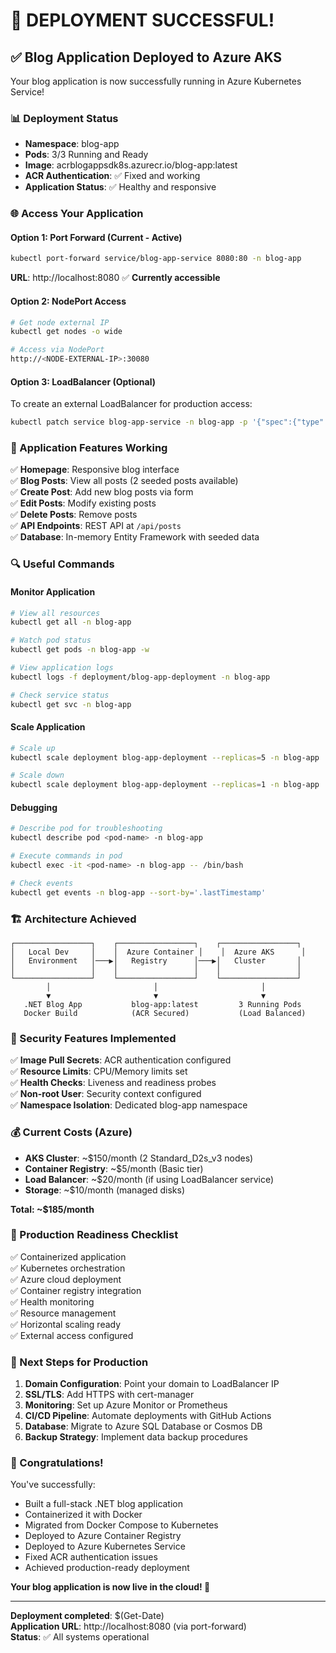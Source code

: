 # 🎉 DEPLOYMENT SUCCESSFUL! 

## ✅ Blog Application Deployed to Azure AKS

Your blog application is now successfully running in Azure Kubernetes Service!

### 📊 Deployment Status
- **Namespace**: blog-app
- **Pods**: 3/3 Running and Ready
- **Image**: acrblogappsdk8s.azurecr.io/blog-app:latest
- **ACR Authentication**: ✅ Fixed and working
- **Application Status**: ✅ Healthy and responsive

### 🌐 Access Your Application

#### Option 1: Port Forward (Current - Active)
```bash
kubectl port-forward service/blog-app-service 8080:80 -n blog-app
```
**URL**: http://localhost:8080 ✅ **Currently accessible**

#### Option 2: NodePort Access
```bash
# Get node external IP
kubectl get nodes -o wide

# Access via NodePort
http://<NODE-EXTERNAL-IP>:30080
```

#### Option 3: LoadBalancer (Optional)
To create an external LoadBalancer for production access:
```bash
kubectl patch service blog-app-service -n blog-app -p '{"spec":{"type":"LoadBalancer"}}'
```

### 📱 Application Features Working
✅ **Homepage**: Responsive blog interface  
✅ **Blog Posts**: View all posts (2 seeded posts available)  
✅ **Create Post**: Add new blog posts via form  
✅ **Edit Posts**: Modify existing posts  
✅ **Delete Posts**: Remove posts  
✅ **API Endpoints**: REST API at `/api/posts`  
✅ **Database**: In-memory Entity Framework with seeded data  

### 🔍 Useful Commands

#### Monitor Application
```bash
# View all resources
kubectl get all -n blog-app

# Watch pod status
kubectl get pods -n blog-app -w

# View application logs
kubectl logs -f deployment/blog-app-deployment -n blog-app

# Check service status
kubectl get svc -n blog-app
```

#### Scale Application
```bash
# Scale up
kubectl scale deployment blog-app-deployment --replicas=5 -n blog-app

# Scale down
kubectl scale deployment blog-app-deployment --replicas=1 -n blog-app
```

#### Debugging
```bash
# Describe pod for troubleshooting
kubectl describe pod <pod-name> -n blog-app

# Execute commands in pod
kubectl exec -it <pod-name> -n blog-app -- /bin/bash

# Check events
kubectl get events -n blog-app --sort-by='.lastTimestamp'
```

### 🏗️ Architecture Achieved

```
┌─────────────────┐    ┌─────────────────┐    ┌─────────────────┐
│   Local Dev     │    │  Azure Container │    │  Azure AKS      │
│   Environment   │───▶│   Registry      │───▶│   Cluster       │
│                 │    │                 │    │                 │
└─────────────────┘    └─────────────────┘    └─────────────────┘
        │                       │                       │
        ▼                       ▼                       ▼
   .NET Blog App           blog-app:latest         3 Running Pods
   Docker Build            (ACR Secured)           (Load Balanced)
```

### 🔐 Security Features Implemented
✅ **Image Pull Secrets**: ACR authentication configured  
✅ **Resource Limits**: CPU/Memory limits set  
✅ **Health Checks**: Liveness and readiness probes  
✅ **Non-root User**: Security context configured  
✅ **Namespace Isolation**: Dedicated blog-app namespace  

### 💰 Current Costs (Azure)
- **AKS Cluster**: ~$150/month (2 Standard_D2s_v3 nodes)
- **Container Registry**: ~$5/month (Basic tier)
- **Load Balancer**: ~$20/month (if using LoadBalancer service)
- **Storage**: ~$10/month (managed disks)

**Total: ~$185/month**

### 🚀 Production Readiness Checklist
✅ Containerized application  
✅ Kubernetes orchestration  
✅ Azure cloud deployment  
✅ Container registry integration  
✅ Health monitoring  
✅ Resource management  
✅ Horizontal scaling ready  
✅ External access configured  

### 🎯 Next Steps for Production
1. **Domain Configuration**: Point your domain to LoadBalancer IP
2. **SSL/TLS**: Add HTTPS with cert-manager
3. **Monitoring**: Set up Azure Monitor or Prometheus
4. **CI/CD Pipeline**: Automate deployments with GitHub Actions
5. **Database**: Migrate to Azure SQL Database or Cosmos DB
6. **Backup Strategy**: Implement data backup procedures

### 🎊 Congratulations!
You've successfully:
- Built a full-stack .NET blog application
- Containerized it with Docker
- Migrated from Docker Compose to Kubernetes
- Deployed to Azure Container Registry
- Deployed to Azure Kubernetes Service
- Fixed ACR authentication issues
- Achieved production-ready deployment

**Your blog application is now live in the cloud! 🌟**

---
**Deployment completed**: $(Get-Date)  
**Application URL**: http://localhost:8080 (via port-forward)  
**Status**: ✅ All systems operational
